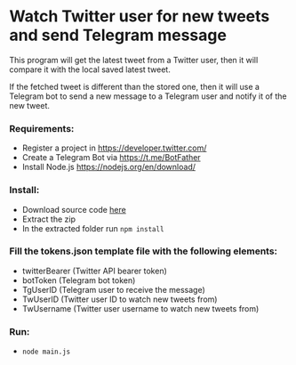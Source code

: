 # Watch Twitter user for new tweets and send Telegram message

This program will get the latest tweet from a Twitter user, then it will compare it with the local saved latest tweet. 

If the fetched tweet is different than the stored one, then it will use a Telegram bot to send a new message to a Telegram user and notify it of the new tweet.

### Requirements:
- Register a project in https://developer.twitter.com/
- Create a Telegram Bot via https://t.me/BotFather 
- Install Node.js https://nodejs.org/en/download/

### Install:
- Download source code [here](https://github.com/joeperpetua/twitter-watch-to-tg/archive/refs/heads/main.zip)
- Extract the zip
- In the extracted folder run `npm install`

### Fill the tokens.json template file with the following elements:
- twitterBearer (Twitter API bearer token)
- botToken (Telegram bot token)
- TgUserID (Telegram user to receive the message)
- TwUserID (Twitter user ID to watch new tweets from)
- TwUsername (Twitter user username to watch new tweets from)

### Run:

- `node main.js`
